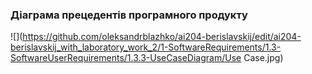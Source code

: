 ### Діаграма прецедентів програмного продукту
![](https://github.com/oleksandrblazhko/ai204-berislavskij/edit/ai204-berislavskij_with_laboratory_work_2/1-SoftwareRequirements/1.3-SoftwareUserRequirements/1.3.3-UseCaseDiagram/Use Case.jpg)
